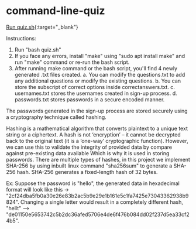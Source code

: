 # command-line-quiz

[Run quiz.sh](https://replit.com/@niroopcn/CommandLineQuiz?run=./quiz.sh){:target="_blank"}

Instructions:
1) Run "bash quiz.sh"
2) If you face any errors, install "make" using "sudo apt install make" and run "make" command or re-run the bash script.
3) After running make command or the bash script, you'll find 4 newly generated .txt files created.
a. You can modify the questions.txt to add any additional questions or modify the existing questions.
b. You can store the subscript of correct options inside correctanswers.txt.
c. usernames.txt stores the usernames created in sign-up process.
d. passwords.txt stores passwords in a secure encoded manner.

The passwords generated in the sign-up process are stored securely using a cryptography technique called hashing.

Hashing is a mathematical algorithm that converts plaintext to a unique text string or a ciphertext.
A hash is not ‘encryption’ – it cannot be decrypted back to the original text (it is a ‘one-way’ cryptographic function).
However, we can use this to validate the integrity of provided data by compare against pre-existing data available Which is why it is used in storing passwords.
There are multiple types of hashes, in this project we implement SHA-256 by using inbuilt linux command "sha256sum" to generate a SHA-256 hash.
SHA-256 generates a fixed-length hash of 32 bytes.

Ex: Suppose the password is "hello", the generated data in hexadecimal format will look like this -> "2cf24dba5fb0a30e26e83b2ac5b9e29e1b161e5c1fa7425e73043362938b9824".
Changing a single letter would result in a completely different hash, "hellt" --> "de01150e5653742c5b2dc36afed5706e4de6f476b084dd02f237d5ea33cf24b5".
